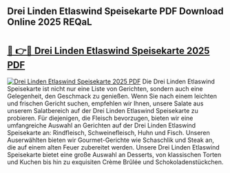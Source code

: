 ## Drei Linden Etlaswind Speisekarte PDF Download Online 2025 REQaL

# <h2><a href="http://gcdqofu.nevu.top/?p=Drei+Linden+Etlaswind+Speisekarte">🔗 👉🔴 Drei Linden Etlaswind Speisekarte 2025 PDF</a></h2>

[![Drei Linden Etlaswind Speisekarte 2025 PDF](https://i.imgur.com/dBaPXMq.png)](http://gcdqofu.nevu.top/?p=Drei+Linden+Etlaswind+Speisekarte)
Die Drei Linden Etlaswind Speisekarte ist nicht nur eine Liste von Gerichten, sondern auch eine Gelegenheit, den Geschmack zu genießen. Wenn Sie nach einem leichten und frischen Gericht suchen, empfehlen wir Ihnen, unsere Salate aus unserem Salatbereich auf der Drei Linden Etlaswind Speisekarte zu probieren. Für diejenigen, die Fleisch bevorzugen, bieten wir eine umfangreiche Auswahl an Gerichten auf der Drei Linden Etlaswind Speisekarte an: Rindfleisch, Schweinefleisch, Huhn und Fisch. Unseren Auserwählten bieten wir Gourmet-Gerichte wie Schaschlik und Steak an, die auf einem alten Feuer zubereitet werden. Unsere Drei Linden Etlaswind Speisekarte bietet eine große Auswahl an Desserts, von klassischen Torten und Kuchen bis hin zu exquisiten Crème Brûlée und Schokoladenstückchen.
